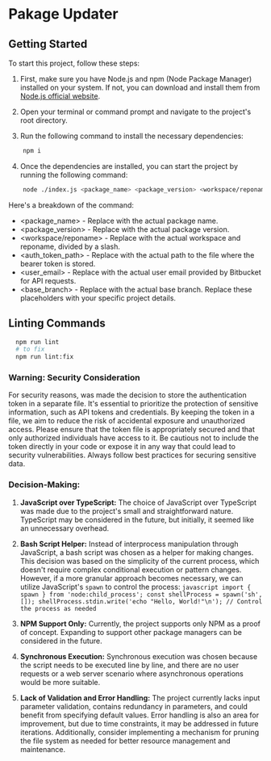 # Pakage Updater

## Getting Started

To start this project, follow these steps:

1. First, make sure you have Node.js and npm (Node Package Manager) installed on your system. If not, you can download and install them from [Node.js official website](https://nodejs.org/).

2. Open your terminal or command prompt and navigate to the project's root directory.

3. Run the following command to install the necessary dependencies:

```bash
    npm i
```
4. Once the dependencies are installed, you can start the project by running the following command:
```bash
    node ./index.js <package_name> <package_version> <workspace/reponame> <auth_token_path> <user_email> <base_branch>
```
Here's a breakdown of the command:
- <package_name> - Replace with the actual package name.
- <package_version> - Replace with the actual package version.
- <workspace/reponame> - Replace with the actual workspace and reponame, divided by a slash.
- <auth_token_path> - Replace with the actual path to the file where the bearer token is stored.
- <user_email> - Replace with the actual user email provided by Bitbucket for API requests.
- <base_branch> - Replace with the actual base branch.
Replace these placeholders with your specific project details.

## Linting Commands
```bash
  npm run lint
  # to fix
  npm run lint:fix
```

### **Warning:** Security Consideration
For security reasons, was made the decision to store the authentication token in a separate file. It's essential to prioritize the protection of sensitive information, such as API tokens and credentials. By keeping the token in a file, we aim to reduce the risk of accidental exposure and unauthorized access. Please ensure that the token file is appropriately secured and that only authorized individuals have access to it. Be cautious not to include the token directly in your code or expose it in any way that could lead to security vulnerabilities. Always follow best practices for securing sensitive data.

### Decision-Making:
  1. **JavaScript over TypeScript:** The choice of JavaScript over TypeScript was made due to the project's small and straightforward nature. TypeScript may be considered in the future, but initially, it seemed like an unnecessary overhead.

  2. **Bash Script Helper:** Instead of interprocess manipulation through JavaScript, a bash script was chosen as a helper for making changes. This decision was based on the simplicity of the current process, which doesn't require complex conditional execution or pattern changes. However, if a more granular approach becomes necessary, we can utilize JavaScript's `spawn` to control the process:
    ```javascript
      import { spawn } from 'node:child_process';
      const shellProcess = spawn('sh', []);
      shellProcess.stdin.write('echo "Hello, World!"\n');
      // Control the process as needed
    ```

  3. **NPM Support Only:** Currently, the project supports only NPM as a proof of concept. Expanding to support other package managers can be considered in the future.

  4. **Synchronous Execution:** Synchronous execution was chosen because the script needs to be executed line by line, and there are no user requests or a web server scenario where asynchronous operations would be more suitable.

  5. **Lack of Validation and Error Handling:** The project currently lacks input parameter validation, contains redundancy in parameters, and could benefit from specifying default values. Error handling is also an area for improvement, but due to time constraints, it may be addressed in future iterations. Additionally, consider implementing a mechanism for pruning the file system as needed for better resource management and maintenance.
